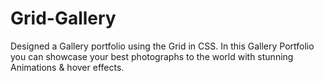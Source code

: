 # Grid-Gallery
Designed a Gallery portfolio using the Grid in CSS. In this Gallery Portfolio you can showcase your best photographs to the world with stunning Animations &amp; hover effects. 
